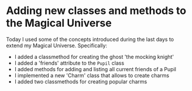 # Adding new classes and methods to the Magical Universe

Today I used some of the concepts introduced during the last days to extend my Magical Universe. Specifically:

- I added a classmethod for creating the ghost 'the mocking knight'
- I added a 'friends' attribute to the ```Pupil``` class   
- I added methods for adding and listing all current friends of a Pupil
- I implemented a new 'Charm' class that allows to create charms
- I added two classmethods for creating popular charms
